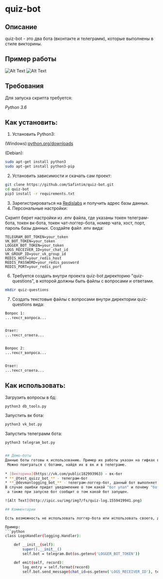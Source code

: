 # quiz-bot

## Описание
quiz-bot - это два бота (вконтакте и телеграмм), которые выполнены в стиле викторины.

## Пример работы
![Alt Text](http://ipic.su/img/img7/fs/quiz-telebot.1559418673.gif)
![Alt Text](http://ipic.su/img/img7/fs/quiz-vkbot.1559418740.gif)

## Требования

Для запуска скрипта требуется:

*Python 3.6*

## Как установить:

1. Установить Python3:

(Windows):[python.org/downloads](https://www.python.org/downloads/windows/)

(Debian):

```sh
sudo apt-get install python3
sudo apt-get install python3-pip
```

2. Установить зависимости и скачать сам проект:

```sh
git clone https://github.com/Safintim/quiz-bot.git
cd quiz-bot
pip3 install -r requirements.txt
```

3. Зарегистрироваться на [Redislabs](https://redislabs.com/) и получить адрес базы данных.
4. Персональные настройки:

Скрипт берет настройки из .env файла, где указаны токен телеграм-бота, токен вк-бота, 
токен чат-логгер-бота, номер чата, хост, порт, пароль базы данных. Создайте файл .env вида:

```.env
TELEGRAM_BOT_TOKEN=your_token
VK_BOT_TOKEN=your_token
LOGGER_BOT_TOKEN=your_token
LOGS_RECEIVER_ID=your_chat_id
VK_GROUP_ID=your_vk_group_id
REDIS_HOST=your_redis_host
REDIS_PASSWORD=your_redis_password
REDIS_PORT=your_redis_port
```

6. Требуется создать внутри проекта quiz-bot директорию "quiz-questions", в которой должны быть файлы с вопросами
и ответами.

```sh
mkdir quiz-questions
```

7. Создать текстовые файлы с вопросами внутри директории quiz-questions вида:

```markdown
Вопрос 1:
...текст_вопроса...


Ответ:
...текст_ответа...


Вопрос 2:
...текст_вопроса...


Ответ:
...текст_ответа...
```

## Как использовать:

Загрузить вопросы в бд:

```sh
python3 db_tools.py
```

Запустить вк бота:

```sh
python3 vk_bot.py
```

Запустить телеграмм бота:
```sh
python3 telegram_bot.py


## Демо-боты
Данные боты готовы к использованию. Пример их работы указан на гифках выше.
 Можно поиграться с ботами, найдя их в вк и в телеграме.
 
* [Викторина](https://vk.com/public182993963) - вк-бот
* **_@test_quizz_bot_** - телеграм-бот
* **_@devmanlogging_bot_** - телеграм-логгер-бот, данный бот выполняет мониторинг телеграм- и вк-ботов.
В случае ошибки придет уведомление о том какой "бот упал" и почему "бот упал",
 а также при запуске бот сообщит о том какой бот запущен.

![Alt Text](http://ipic.su/img/img7/fs/quiz-log.1559419941.png)

## Комментарии

Есть возможность не использовать логгер-бота или использовать своего, для этого нужно написать свой обработчик логов. И если понадобится написать своего бота.

Пример:
```python
class LogsHandler(logging.Handler):

    def __init__(self):
        super().__init__()
        self.bot = telegram.Bot(os.getenv('LOGGER_BOT_TOKEN'))

    def emit(self, record):
        log_entry = self.format(record)
        self.bot.send_message(chat_id=os.getenv('LOGS_RECEIVER_ID'), text=log_entry)
```
